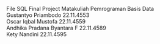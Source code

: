 File SQL Final Project Matakuliah Pemrograman Basis Data<br />
Gustantyo Priambodo         	        22.11.4553<br />
Oscar Iqbal Mustofa           	      22.11.4559<br />
Andhika Pradana Byantara F          	22.11.4589<br />
Kety Nandini                          22.11.4595<br />
